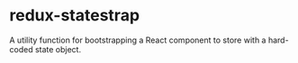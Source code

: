 # redux-statestrap
A utility function for bootstrapping a React component to store with a hard-coded state object.
